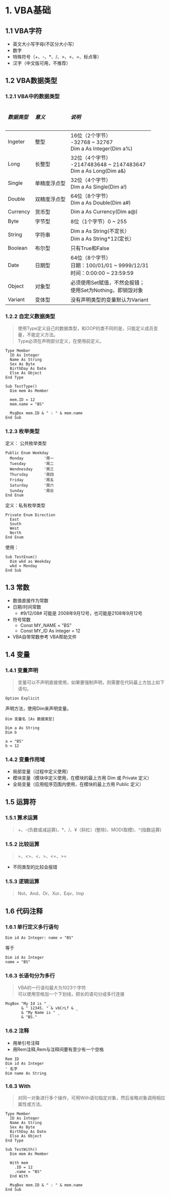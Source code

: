 # 1. VBA基础

## 1.1 VBA字符

   * 英文大小写字母(不区分大小写）
   * 数字
   * 特殊符号（+、-、*、/、>、<、=、标点等）
   * 汉字（中文版可用，不推荐）

## 1.2 VBA数据类型

### 1.2.1 VBA中的数据类型
 
<table>
	<thead>
		<td><h5>数据类型</h5></td><td><h5>意义</h5></td><td><h5>说明</h5></td>
	</thead>
	<tr>
		<td>Ingeter</td><td>整型</td><td>16位（2个字节）<br/>-32768 ~ 32767<br/>Dim a As Integer(Dim a%) </td>
	</tr>
	<tr>
		<td>Long</td><td>长整型</td><td>32位（4个字节）<br/>-2147483648 ~ 2147483647<br/>Dim a As Long(Dim a&)</td>
	</tr>
	<tr>
		<td>Single</td><td>单精度浮点型</td><td>32位（4个字节）<br/>Dim a As Single(Dim a!) </td>
	</tr>
	<tr>
		<td>Double</td><td>双精度浮点型</td><td>64位（8个字节）<br/>Dim a As Double(Dim a#)</td>
	</tr>
	<tr>
		<td>Currency</td><td>货币型</td><td>Dim a As Currency(Dim a@)</td>
	</tr>
	<tr>
		<td>Byte</td><td>字节型</td><td>8位（1个字节）0 ~ 255</td>
	</tr>
	<tr>
		<td>String</td><td>字符串</td><td>Dim a As String(不定长）<br/>Dim a As String*12(定长）</td>
	</tr>
	<tr>
		<td>Boolean</td><td>布尔型</td><td>只有True和False</td>
	</tr>
	<tr>
		<td>Date</td><td>日期型</td><td>64位（8个字节）<br/>日期：100/01/01 ~ 9999/12/31<br/>时间：0:00:00 ~ 23:59:59</td>
	</tr>
	<tr>
		<td>Object</td><td>对象型</td><td>必须使用Set赋值，不然会报错；<br/>使用Set为Nothing，即销毁对象</td>
	</tr>
	<tr>
		<td>Variant</td><td>变体型</td><td>没有声明类型的变量默认为Variant</td>
	</tr>
</table>

### 1.2.2 自定义数据类型

> 使用Type定义自己的数据类型，和OOP的类不同的是，只能定义成员变量，不能定义方法。  
Type必须在声明部分定义，在使用前定义。
  
~~~
Type Member
  ID As Integer
  Name As String
  Sex As Byte
  BirthDay As Date
  Else As Object
End Type

Sub TestType()
  Dim mem As Member
  
  mem.ID = 12
  mem.name = "BS"
  
  MsgBox mem.ID & " : " & mem.name
End Sub
~~~

### 1.2.3 枚举类型

定义： 公共枚举类型

~~~
Public Enum Weekday
  Monday         '周一
  Tuesday        '周二
  Wendnesday     '周三
  Thursday       '周四
  Friday         '周五
  Saturday       '周六
  Sunday         '周日
End Enum
~~~

定义：私有枚举类型

~~~
Private Enum Direction
  East
  South
  West
  North
End Enum
~~~

使用：

~~~
Sub TestEnum()
  Dim wkd as Weekday
  wkd = Monday
End Sub
~~~

## 1.3 常数

* 数值直接作为常数
* 日期/时间常数
   * #9/12/08# 可能是 2008年9月12号，也可能是2108年9月12号
* 符号常数
	* Const MY_NAME = "BS"
	* Const MY_ID As Integer = 12
* VBA自带常数参考 VBA帮助文件

## 1.4 变量

### 1.4.1 变量声明

> 变量可以不声明直接使用，如果要强制声明，则需要在代码最上方加上如下语句。
  
~~~
Option Explicit
~~~
  
  声明方法，使用Dim来声明变量。
  
~~~
Dim 变量名 [As 数据类型]  
~~~

~~~
Dim a As String
Dim b

a = "BS"
b = 12
~~~

### 1.4.2 变量作用域

 * 局部变量（过程中定义使用）
 * 模块变量（模块中定义使用，在模块的最上方用 Dim 或 Private 定义）
 * 全局变量（应用程序范围内使用，在模块的最上方用 Public 定义）

## 1.5 运算符

### 1.5.1 算术运算

 > +、-(负数或减运算)、*、/、¥（斜杠）(整除)、MOD(取模)、^(指数运算)

### 1.5.2 比较运算

 > =、<>、<、>、<=、>=

  * 不同类型的比较会报错

### 1.5.3 逻辑运算
  > Not、And、Or、Xor、Eqv、Imp

## 1.6 代码注释

### 1.6.1 单行定义多行语句

~~~
Dim id As Integer: name = "BS"
~~~
等于

~~~
Dim id As Integer
name = "BS"
~~~

### 1.6.3 长语句分为多行
> VBA的一行语句最大为1023个字符  
> 可以使用空格加一个下划线，把长的语句分成多行连接

~~~
MsgBox "My Id is " _
       & " 12345. " & vbCrLf & _
       & "My Name is " _
       & "BS."
~~~

### 1.6.2 注释

 * 用单引号注释
 * 用Rem注释,Rem与注释间要有至少有一个空格
 
~~~
Rem ID
Dim id As Integer
' 名字
Dim name As String
~~~ 

### 1.6.3 With

> 对同一对象进行多个操作，可用With语句指定对象，然后省略对象调用相应属性或方法。

~~~
Type Member
  ID As Integer
  Name As String
  Sex As Byte
  BirthDay As Date
  Else As Object
End Type

Sub TestWith()
  Dim mem As Member
  
  With mem
    .ID = 12
    .name = "BS"
  End With
  
  MsgBox mem.ID & " : " & mem.name
End Sub
~~~
